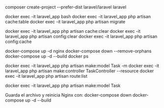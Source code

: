 
composer create-project --prefer-dist laravel/laravel laravel

docker exec -it laravel_app bash
docker exec -it laravel_app php artisan cache:table
docker exec -it laravel_app php artisan migrate

docker exec -it laravel_app php artisan cache:clear
docker exec -it laravel_app php artisan config:clear
docker exec -it laravel_app php artisan config:cache

docker-compose up -d nginx
docker-compose down --remove-orphans
docker-compose up -d --build
docker ps





docker exec -it laravel_app php artisan make:model Task -m
docker exec -it laravel_app php artisan make:controller TaskController --resource
docker exec -it laravel_app php artisan route:list

docker exec -it laravel_app php artisan make:model Task



Guarda el archivo y reinicia Nginx con:
docker-compose down
docker-compose up -d --build
